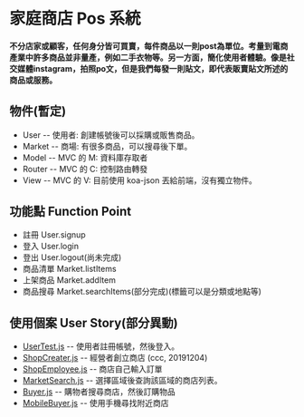 # 家庭商店 Pos 系統

#### 不分店家或顧客，任何身分皆可買賣，每件商品以一則post為單位。考量到電商產業中許多商品並非量產，例如二手衣物等。另一方面，簡化使用者體驗。像是社交媒體instagram，拍照po文，但是我們每發一則貼文，即代表販賣貼文所述的商品或服務。

## 物件(暫定)

* User -- 使用者: 創建帳號後可以採購或販售商品。
* Market -- 商場: 有很多商品，可以搜尋後下單。
* Model -- MVC 的 M: 資料庫存取者
* Router -- MVC 的 C: 控制路由轉發
* View -- MVC 的 V: 目前使用 koa-json 丟給前端，沒有獨立物件。

## 功能點 Function Point

* 註冊 User.signup
* 登入 User.login
* 登出 User.logout(尚未完成)
* 商品清單 Market.listItems
* 上架商品 Market.addItem
* 商品搜尋 Market.searchItems(部分完成)(標籤可以是分類或地點等)

## 使用個案 User Story(部分異動)

* [UserTest.js](test/server/UserTest.js) -- 使用者註冊帳號，然後登入。
* [ShopCreater.js](test/server/ShopCreater.js) -- 經營者創立商店 (ccc, 20191204)
* [ShopEmployee.js](test/server/ShopEmployee.js) -- 商店自己輸入訂單
* [MarketSearch.js](test/server/MarketSearch.js) -- 選擇區域後查詢該區域的商店列表。
* [Buyer.js](test/server/Buyer.js) -- 購物者搜尋商店，然後訂購物品
* [MobileBuyer.js](test/server/MobileBuyer.js) -- 使用手機尋找附近商店
